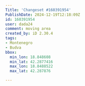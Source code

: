 ```yaml
---
Title: 'Changeset #160391954'
PublishDate: 2024-12-19T12:18:09Z
id: 160391954
user: dada24
comment: moving area
created_by: iD 2.30.4
tags:
- Montenegro
- Budva
bbox:
  min_lon: 18.848608
  min_lat: 42.2877416
  max_lon: 18.8488522
  max_lat: 42.287876

---
```

